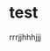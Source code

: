 # test

rrrjjhhhjjj
<script > console.warn('ddd___jjj__37733   hhh2uuu22h__44____rr___88h_____dd_______dd______')</script>

